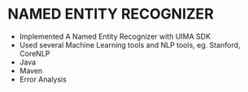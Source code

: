 # NAMED ENTITY RECOGNIZER 

- Implemented A Named Entity Recognizer with UIMA SDK 
- Used several Machine Learning tools and NLP tools, eg. Stanford, CoreNLP
- Java
- Maven
- Error Analysis